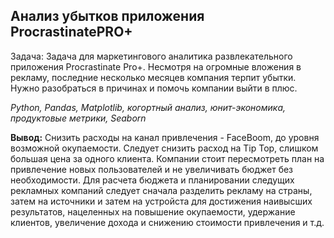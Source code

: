 ## Анализ убытков приложения ProcrastinatePRO+

Задача: Задача для маркетингового аналитика развлекательного приложения Procrastinate Pro+. Несмотря на огромные вложения в рекламу, последние несколько месяцев компания терпит убытки. Нужно разобраться в причинах и помочь компании выйти в плюс.

*Python, Pandas, Matplotlib, когортный анализ, юнит-экономика, продуктовые метрики, Seaborn*

**Вывод:** Снизить расходы на канал привлечения - FaceBoom, до уровня возможной окупаемости. Следует снизить расход на Tip Top, слишком большая цена за одного клиента. Компании стоит пересмотреть план на привлечение новых пользователей и не увеличивать бюджет без необходимости. Для расчета бюджета и планировании следущих рекламных компаний следует сначала разделить рекламу на страны, затем на источники и затем на устройста для достижения наивысших результатов, нацеленных на повышение окупаемости, удержание клиентов, увеличение дохода и снижению стоимости привлечения и т.д.
